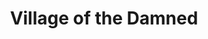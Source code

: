 ---
title: "Village of the Damned"
year: 1960
rating: 2.5
stars: "★★½"
rewatched: false
permalink: "village-of-the-damned"
watched_on: 2024-06-19
---